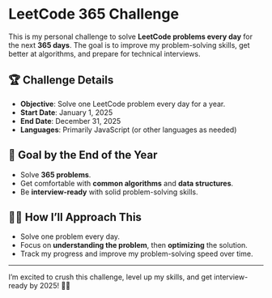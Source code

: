 # LeetCode 365 Challenge

This is my personal challenge to solve **LeetCode problems every day** for the next **365 days**. The goal is to improve my problem-solving skills, get better at algorithms, and prepare for technical interviews.

## 🏆 Challenge Details
- **Objective**: Solve one LeetCode problem every day for a year.
- **Start Date**: January 1, 2025
- **End Date**: December 31, 2025
- **Languages**: Primarily JavaScript (or other languages as needed)

## 🎯 Goal by the End of the Year
- Solve **365 problems**.
- Get comfortable with **common algorithms** and **data structures**.
- Be **interview-ready** with solid problem-solving skills.

## 🧑‍💻 How I’ll Approach This
- Solve one problem every day.
- Focus on **understanding the problem**, then **optimizing** the solution.
- Track my progress and improve my problem-solving speed over time.

---

I’m excited to crush this challenge, level up my skills, and get interview-ready by 2025! 💪🎉
